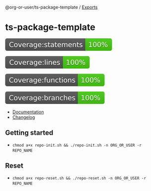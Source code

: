 @org-or-user/ts-package-template / [Exports](modules.md)

# ts-package-template

![alt text](./coverage/badge-statements.svg)

![alt text](./coverage/badge-lines.svg)

![alt text](./coverage/badge-functions.svg)

![alt text](./coverage/badge-branches.svg)

- [Documentation](./docs/modules.md)
- [Changelog](./CHANGELOG.md)

## Getting started

- `chmod a+x repo-init.sh && ./repo-init.sh -n ORG_OR_USER -r REPO_NAME`

## Reset

- `chmod a+x repo-reset.sh && ./repo-reset.sh -n ORG_OR_USER -r REPO_NAME`
